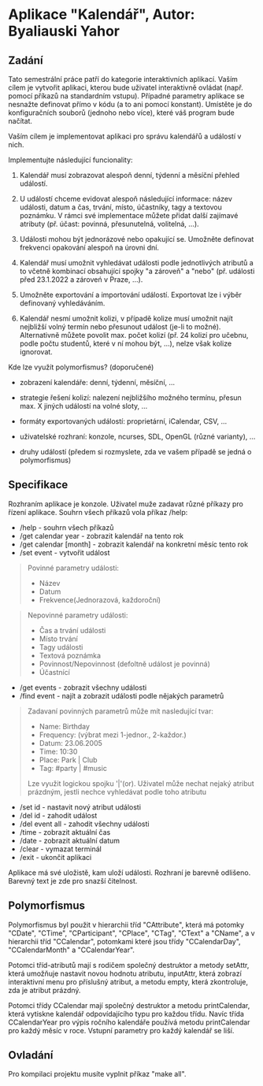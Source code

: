 # Aplikace "Kalendář", Autor: Byaliauski Yahor

## Zadání

Tato semestrální práce patří do kategorie interaktivních aplikací. Vaším cílem je vytvořit aplikaci, kterou bude uživatel interaktivně ovládat (např. pomocí příkazů na standardním vstupu). Případné parametry aplikace se nesnažte definovat přímo v kódu (a to ani pomocí konstant). Umístěte je do konfiguračních souborů (jednoho nebo více), které váš program bude načítat.

Vaším cílem je implementovat aplikaci pro správu kalendářů a událostí v nich.

Implementujte následující funcionality:

1. Kalendář musí zobrazovat alespoň denní, týdenní a měsíční přehled událostí.

2. U událostí chceme evidovat alespoň následující informace: název události, datum a čas, trvání, místo, účastníky, tagy a textovou poznámku. V rámci své implementace můžete přidat další zajímavé atributy (př. účast: povinná, přesunutelná, volitelná, …).

3. Události mohou být jednorázové nebo opakující se. Umožněte definovat frekvenci opakování alespoň na úrovni dní.

4. Kalendář musí umožnit vyhledávat události podle jednotlivých atributů a to včetně kombinací obsahující spojky "a zároveň" a "nebo" (př. události před 23.1.2022 a zároveń v Praze, …).

5. Umožněte exportování a importování událostí. Exportovat lze i výběr definovaný vyhledáváním.

6. Kalendář nesmí umožnit kolizi, v případě kolize musí umožnit najít nejbližší volný termín nebo přesunout událost (je-li to možné). Alternativně můžete povolit max. počet kolizí (př. 24 kolizí pro učebnu, podle počtu studentů, které v ní mohou být, …), nelze však kolize ignorovat.

Kde lze využít polymorfismus? (doporučené)

* zobrazení kalendáře: denní, týdenní, měsíční, …

* strategie řešení kolizí: nalezení nejbližšího možného termínu, přesun max. X jiných událostí na volné sloty, …

* formáty exportovaných událostí: proprietární, iCalendar, CSV, …

* uživatelské rozhraní: konzole, ncurses, SDL, OpenGL (různé varianty), …

* druhy událostí (předem si rozmyslete, zda ve vašem případě se jedná o polymorfismus) 

## Specifikace

Rozhraním aplikace je konzole. Uživatel muže zadavat různé příkazy pro řízení aplikace. Souhrn všech příkazů vola příkaz /help:

- /help - souhrn všech příkazů
- /get calendar year - zobrazit kalendář na tento rok
- /get calendar [month] - zobrazit kalendář na konkretní měsíc tento rok
- /set event - vytvořit událost

> Povinné parametry události: 
> - Název
> - Datum
> - Frekvence(Jednorazová, každoroční)

> Nepovinné parametry události:
> - Čas a trvání události
> - Místo trvání
> - Tagy události
> - Textová poznámka
> - Povinnost/Nepovinnost (defoltně událost je povinná)
> - Účastnící

- /get events - zobrazit všechny události
- /find event - najít a zobrazit události podle nějakých parametrů
> Zadavaní povinných parametrů může mít nasledující tvar: 
> - Name: Birthday
> - Frequency: (výbrat mezi 1-jednor., 2-každor.)
> - Datum: 23.06.2005
> - Time: 10:30
> - Place: Park | Club 
> - Tag: #party | #music
>
> Lze využit logickou spojku '|'(or). Uživatel může nechat nejaký atribut prázdným, jestli nechce vyhledávat podle toho atributu 
- /set id - nastavit nový atribut události
- /del id - zahodit událost
- /del event all - zahodit všechny události
- /time - zobrazit aktuální čas
- /date - zobrazit aktuální datum
- /clear - vymazat terminál
- /exit - ukončit aplikaci

Aplikace má své uložistě, kam uloží události. Rozhraní je barevně odlišeno. Barevný text je zde pro snazší čitelnost.

## Polymorfismus

Polymorfismus byl použit v hierarchii tříd "CAttribute", která má potomky "CDate", "CTime", "CParticipant", "CPlace", "CTag", "CText" a "CName", a v hierarchii tříd "CCalendar", potomkami které jsou třídy "CCalendarDay", "CCalendarMonth" a "CCalendarYear".

Potomci tříd-atributů mají s rodičem společný destruktor a metody setAttr, která umožňuje nastavit novou hodnotu atributu, inputAttr, která zobrazí interaktivní menu pro příslušný atribut, a metodu empty, která zkontroluje, zda je atribut prázdný.

Potomci třídy CCalendar mají společný destruktor a metodu printCalendar, která vytiskne kalendář odpovídajícího typu pro každou třídu. Navíc třída CCalendarYear pro výpis ročního kalendáře používá metodu printCalendar pro každý měsíc v roce. Vstupní parametry pro každý kalendář se liší.

## Ovladání

Pro kompilaci projektu musíte vyplnit příkaz "make all".
